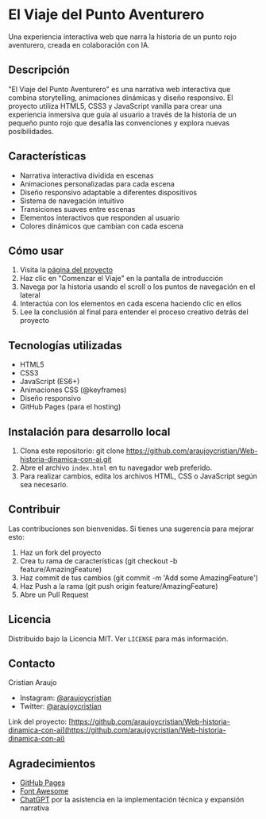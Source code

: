 # El Viaje del Punto Aventurero

Una experiencia interactiva web que narra la historia de un punto rojo aventurero, creada en colaboración con IA.

## Descripción

"El Viaje del Punto Aventurero" es una narrativa web interactiva que combina storytelling, animaciones dinámicas y diseño responsivo. El proyecto utiliza HTML5, CSS3 y JavaScript vanilla para crear una experiencia inmersiva que guía al usuario a través de la historia de un pequeño punto rojo que desafía las convenciones y explora nuevas posibilidades.

## Características

- Narrativa interactiva dividida en escenas
- Animaciones personalizadas para cada escena
- Diseño responsivo adaptable a diferentes dispositivos
- Sistema de navegación intuitivo
- Transiciones suaves entre escenas
- Elementos interactivos que responden al usuario
- Colores dinámicos que cambian con cada escena

## Cómo usar

1. Visita la [página del proyecto](https://araujoycristian.github.io/Web-historia-dinamica-con-ai/)
2. Haz clic en "Comenzar el Viaje" en la pantalla de introducción
3. Navega por la historia usando el scroll o los puntos de navegación en el lateral
4. Interactúa con los elementos en cada escena haciendo clic en ellos
5. Lee la conclusión al final para entender el proceso creativo detrás del proyecto

## Tecnologías utilizadas

- HTML5
- CSS3
- JavaScript (ES6+)
- Animaciones CSS (@keyframes)
- Diseño responsivo
- GitHub Pages (para el hosting)

## Instalación para desarrollo local

1. Clona este repositorio:
   git clone https://github.com/araujoycristian/Web-historia-dinamica-con-ai.git
2. Abre el archivo `index.html` en tu navegador web preferido.
3. Para realizar cambios, edita los archivos HTML, CSS o JavaScript según sea necesario.

## Contribuir

Las contribuciones son bienvenidas. Si tienes una sugerencia para mejorar esto:

1. Haz un fork del proyecto
2. Crea tu rama de características (git checkout -b feature/AmazingFeature)
3. Haz commit de tus cambios (git commit -m 'Add some AmazingFeature')
4. Haz Push a la rama (git push origin feature/AmazingFeature)
5. Abre un Pull Request

## Licencia

Distribuido bajo la Licencia MIT. Ver `LICENSE` para más información.

## Contacto

Cristian Araujo
- Instagram: [@araujoycristian](https://www.instagram.com/araujoycristian)
- Twitter: [@araujoycristian](https://twitter.com/araujoycristian)

Link del proyecto: [https://github.com/araujoycristian/Web-historia-dinamica-con-ai](https://github.com/araujoycristian/Web-historia-dinamica-con-ai)

## Agradecimientos

- [GitHub Pages](https://pages.github.com)
- [Font Awesome](https://fontawesome.com)
- [ChatGPT](https://openai.com/blog/chatgpt) por la asistencia en la implementación técnica y expansión narrativa

